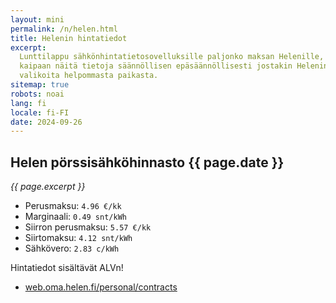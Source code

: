 ```yaml
---
layout: mini
permalink: /n/helen.html
title: Helenin hintatiedot
excerpt:
  Lunttilappu sähkönhintatietosovelluksille paljonko maksan Helenille, sillä
  kaipaan näitä tietoja säännöllisen epäsäännöllisesti jostakin Helenin
  valikoita helpommasta paikasta.
sitemap: true
robots: noai
lang: fi
locale: fi-FI
date: 2024-09-26
---
```


## Helen pörssisähköhinnasto {{ page.date }}

_{{ page.excerpt }}_

- Perusmaksu: `4.96 €/kk`
- Marginaali: `0.49 snt/kWh`
- Siirron perusmaksu: `5.57 €/kk`
- Siirtomaksu: `4.12 snt/kWh`
- Sähkövero: `2.83 c/kWh`

Hintatiedot sisältävät ALVn!

- [web.oma.helen.fi/personal/contracts](https://web.oma.helen.fi/personal/contracts)
